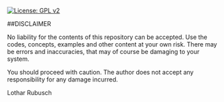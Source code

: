 [![License: GPL v2](https://img.shields.io/badge/License-GPL%20v2-blue.svg)](https://www.gnu.org/licenses/old-licenses/gpl-2.0.en.html)

##DISCLAIMER

No liability for the contents of this repository can be accepted. Use the codes,
concepts, examples and other content at your own risk. There may be errors and
inaccuracies, that may of course be damaging to your system.

You should proceed with caution. The author does not accept any responsibility
for any damage incurred.


Lothar Rubusch
